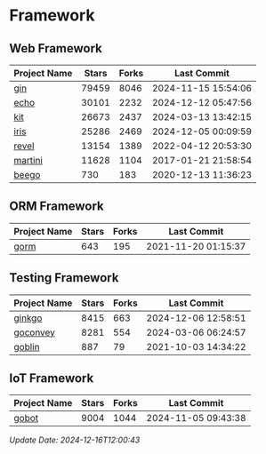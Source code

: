 # Framework

## Web Framework
| Project Name | Stars | Forks | Last Commit |
| ------------ | ----- | ----- | ----------- |
| [gin](https://github.com/gin-gonic/gin) | 79459 | 8046 | 2024-11-15 15:54:06 |
| [echo](https://github.com/labstack/echo) | 30101 | 2232 | 2024-12-12 05:47:56 |
| [kit](https://github.com/go-kit/kit) | 26673 | 2437 | 2024-03-13 13:42:15 |
| [iris](https://github.com/kataras/iris) | 25286 | 2469 | 2024-12-05 00:09:59 |
| [revel](https://github.com/revel/revel) | 13154 | 1389 | 2022-04-12 20:53:30 |
| [martini](https://github.com/go-martini/martini) | 11628 | 1104 | 2017-01-21 21:58:54 |
| [beego](https://github.com/astaxie/beego) | 730 | 183 | 2020-12-13 11:36:23 |

## ORM Framework
| Project Name | Stars | Forks | Last Commit |
| ------------ | ----- | ----- | ----------- |
| [gorm](https://github.com/jinzhu/gorm) | 643 | 195 | 2021-11-20 01:15:37 |

## Testing Framework
| Project Name | Stars | Forks | Last Commit |
| ------------ | ----- | ----- | ----------- |
| [ginkgo](https://github.com/onsi/ginkgo) | 8415 | 663 | 2024-12-06 12:58:51 |
| [goconvey](https://github.com/smartystreets/goconvey) | 8281 | 554 | 2024-03-06 06:24:57 |
| [goblin](https://github.com/franela/goblin) | 887 | 79 | 2021-10-03 14:34:22 |

## IoT Framework
| Project Name | Stars | Forks | Last Commit |
| ------------ | ----- | ----- | ----------- |
| [gobot](https://github.com/hybridgroup/gobot) | 9004 | 1044 | 2024-11-05 09:43:38 |

*Update Date: 2024-12-16T12:00:43*